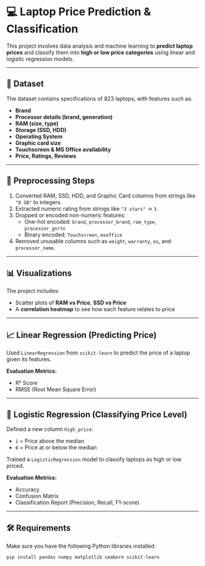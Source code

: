 # 💻 Laptop Price Prediction & Classification

This project involves data analysis and machine learning to **predict laptop prices** and classify them into **high or low price categories** using linear and logistic regression models.

---

## 📂 Dataset

The dataset contains specifications of 823 laptops, with features such as:

- **Brand**
- **Processor details (brand, generation)**
- **RAM (size, type)**
- **Storage (SSD, HDD)**
- **Operating System**
- **Graphic card size**
- **Touchscreen & MS Office availability**
- **Price, Ratings, Reviews**

---

## 🧼 Preprocessing Steps

1. Converted RAM, SSD, HDD, and Graphic Card columns from strings like `"8 GB"` to integers.
2. Extracted numeric rating from strings like `"3 stars"` → `3`.
3. Dropped or encoded non-numeric features:
   - One-hot encoded: `brand`, `processor_brand`, `ram_type`, `processor_gnrtn`
   - Binary encoded: `Touchscreen`, `msoffice`
4. Removed unusable columns such as `weight`, `warranty`, `os`, and `processor_name`.

---

## 📊 Visualizations

The project includes:
- Scatter plots of **RAM vs Price**, **SSD vs Price**
- A **correlation heatmap** to see how each feature relates to price

---

## 📈 Linear Regression (Predicting Price)

Used `LinearRegression` from `scikit-learn` to predict the price of a laptop given its features.

**Evaluation Metrics:**
- R² Score
- RMSE (Root Mean Square Error)

---

## 📘 Logistic Regression (Classifying Price Level)

Defined a new column `high_price`:
- `1` = Price above the median
- `0` = Price at or below the median

Trained a `LogisticRegression` model to classify laptops as high or low priced.

**Evaluation Metrics:**
- Accuracy
- Confusion Matrix
- Classification Report (Precision, Recall, F1-score)

---

## 🛠️ Requirements

Make sure you have the following Python libraries installed:

```bash
pip install pandas numpy matplotlib seaborn scikit-learn
